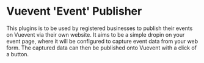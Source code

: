 # Vuevent 'Event' Publisher

This plugins is to be used by registered businesses to publish their events on Vuevent via their own website. It aims to be a simple dropin on your event page, where it will be configured to capture event data from your web form. The captured data can then be published onto Vuevent with a click of a button.